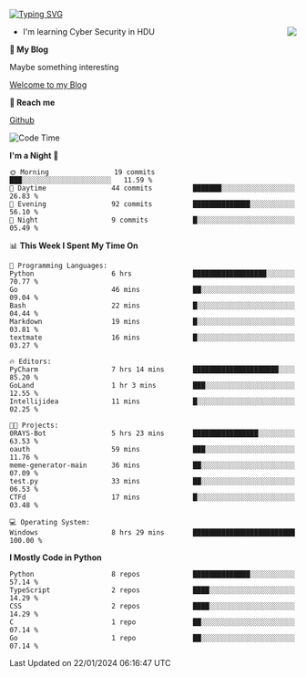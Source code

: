 [![Typing SVG](https://readme-typing-svg.herokuapp.com?font=Fira+Code&pause=1000&random=false&width=450&height=60&lines=Hello+%F0%9F%91%8B%F0%9F%8F%BB;I'm+JBNRZ)](https://git.io/typing-svg)

<a href="#">
  <img align="right" src="https://github-readme-stats.vercel.app/api?username=JBNRZ&show_icons=true&bg_color=15,f2f7fd,E0EAFC" />
</a>

- I'm learning Cyber Security in HDU

 **🌱 My Blog**

Maybe something interesting

[Welcome to my Blog](https://jbnrz.com.cn/)

 **💬 Reach me** 

[Github](https://github.com/JBNRZ)


<!--START_SECTION:waka-->
![Code Time](http://img.shields.io/badge/Code%20Time-273%20hrs%208%20mins-blue)

**I'm a Night 🦉** 

```text
🌞 Morning                19 commits          ███░░░░░░░░░░░░░░░░░░░░░░   11.59 % 
🌆 Daytime                44 commits          ███████░░░░░░░░░░░░░░░░░░   26.83 % 
🌃 Evening                92 commits          ██████████████░░░░░░░░░░░   56.10 % 
🌙 Night                  9 commits           █░░░░░░░░░░░░░░░░░░░░░░░░   05.49 % 
```


📊 **This Week I Spent My Time On** 

```text
💬 Programming Languages: 
Python                   6 hrs               ██████████████████░░░░░░░   70.77 % 
Go                       46 mins             ██░░░░░░░░░░░░░░░░░░░░░░░   09.04 % 
Bash                     22 mins             █░░░░░░░░░░░░░░░░░░░░░░░░   04.44 % 
Markdown                 19 mins             █░░░░░░░░░░░░░░░░░░░░░░░░   03.81 % 
textmate                 16 mins             █░░░░░░░░░░░░░░░░░░░░░░░░   03.27 % 

🔥 Editors: 
PyCharm                  7 hrs 14 mins       █████████████████████░░░░   85.20 % 
GoLand                   1 hr 3 mins         ███░░░░░░░░░░░░░░░░░░░░░░   12.55 % 
Intellijidea             11 mins             █░░░░░░░░░░░░░░░░░░░░░░░░   02.25 % 

🐱‍💻 Projects: 
0RAYS-Bot                5 hrs 23 mins       ████████████████░░░░░░░░░   63.53 % 
oauth                    59 mins             ███░░░░░░░░░░░░░░░░░░░░░░   11.76 % 
meme-generator-main      36 mins             ██░░░░░░░░░░░░░░░░░░░░░░░   07.09 % 
test.py                  33 mins             ██░░░░░░░░░░░░░░░░░░░░░░░   06.53 % 
CTFd                     17 mins             █░░░░░░░░░░░░░░░░░░░░░░░░   03.48 % 

💻 Operating System: 
Windows                  8 hrs 29 mins       █████████████████████████   100.00 % 
```

**I Mostly Code in Python** 

```text
Python                   8 repos             ██████████████░░░░░░░░░░░   57.14 % 
TypeScript               2 repos             ████░░░░░░░░░░░░░░░░░░░░░   14.29 % 
CSS                      2 repos             ████░░░░░░░░░░░░░░░░░░░░░   14.29 % 
C                        1 repo              ██░░░░░░░░░░░░░░░░░░░░░░░   07.14 % 
Go                       1 repo              ██░░░░░░░░░░░░░░░░░░░░░░░   07.14 % 
```




 Last Updated on 22/01/2024 06:16:47 UTC
<!--END_SECTION:waka-->
